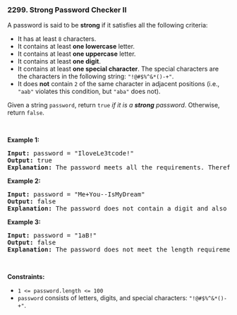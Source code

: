<h3 align="left"> 2299. Strong Password Checker II</h3>
<div><p>A password is said to be <strong>strong</strong> if it satisfies all the following criteria:</p>

<ul>
	<li>It has at least <code>8</code> characters.</li>
	<li>It contains at least <strong>one lowercase</strong> letter.</li>
	<li>It contains at least <strong>one uppercase</strong> letter.</li>
	<li>It contains at least <strong>one digit</strong>.</li>
	<li>It contains at least <strong>one special character</strong>. The special characters are the characters in the following string: <code>"!@#$%^&amp;*()-+"</code>.</li>
	<li>It does <strong>not</strong> contain <code>2</code> of the same character in adjacent positions (i.e., <code>"aab"</code> violates this condition, but <code>"aba"</code> does not).</li>
</ul>

<p>Given a string <code>password</code>, return <code>true</code><em> if it is a <strong>strong</strong> password</em>. Otherwise, return <code>false</code>.</p>

<p>&nbsp;</p>
<p><strong>Example 1:</strong></p>

<pre><strong>Input:</strong> password = "IloveLe3tcode!"
<strong>Output:</strong> true
<strong>Explanation:</strong> The password meets all the requirements. Therefore, we return true.
</pre>

<p><strong>Example 2:</strong></p>

<pre><strong>Input:</strong> password = "Me+You--IsMyDream"
<strong>Output:</strong> false
<strong>Explanation:</strong> The password does not contain a digit and also contains 2 of the same character in adjacent positions. Therefore, we return false.
</pre>

<p><strong>Example 3:</strong></p>

<pre><strong>Input:</strong> password = "1aB!"
<strong>Output:</strong> false
<strong>Explanation:</strong> The password does not meet the length requirement. Therefore, we return false.</pre>

<p>&nbsp;</p>
<p><strong>Constraints:</strong></p>

<ul>
	<li><code>1 &lt;= password.length &lt;= 100</code></li>
	<li><code>password</code> consists of letters, digits, and special characters: <code>"!@#$%^&amp;*()-+"</code>.</li>
</ul>
</div>